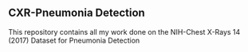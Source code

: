 ## CXR-Pneumonia Detection

This repository contains all my work done on the NIH-Chest X-Rays 14 (2017) Dataset for Pneumonia Detection


